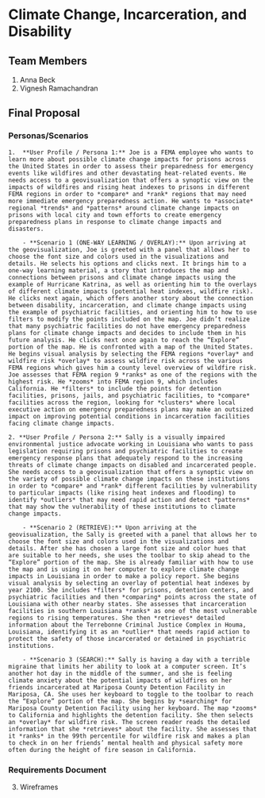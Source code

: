 # Climate Change, Incarceration, and Disability

## Team Members

1. Anna Beck
2. Vignesh Ramachandran

## Final Proposal

### Personas/Scenarios

    1.  **User Profile / Persona 1:** Joe is a FEMA employee who wants to learn more about possible climate change impacts for prisons across the United States in order to assess their preparedness for emergency events like wildfires and other devastating heat-related events. He needs access to a geovisualization that offers a synoptic view on the impacts of wildfires and rising heat indexes to prisons in different FEMA regions in order to *compare* and *rank* regions that may need more immediate emergency preparedness action. He wants to *associate* regional *trends* and *patterns* around climate change impacts on prisons with local city and town efforts to create emergency preparedness plans in response to climate change impacts and disasters. 

        - **Scenario 1 (ONE-WAY LEARNING / OVERLAY):** Upon arriving at the geovisualization, Joe is greeted with a panel that allows her to choose the font size and colors used in the visualizations and details. He selects his options and clicks next. It brings him to a one-way learning material, a story that introduces the map and connections between prisons and climate change impacts using the example of Hurricane Katrina, as well as orienting him to the overlays of different climate impacts (potential heat indexes, wildfire risk). He clicks next again, which offers another story about the connection between disability, incarceration, and climate change impacts using the example of psychiatric facilities, and orienting him to how to use filters to modify the points included on the map. Joe didn’t realize that many psychiatric facilities do not have emergency preparedness plans for climate change impacts and decides to include them in his future analysis. He clicks next once again to reach the “Explore” portion of the map. He is confronted with a map of the United States. He begins visual analysis by selecting the FEMA regions *overlay* and wildfire risk *overlay* to assess wildfire risk across the various FEMA regions which gives him a county level overview of wildfire risk. Joe assesses that FEMA region 9 *ranks* as one of the regions with the highest risk. He *zooms* into FEMA region 9, which includes California. He *filters* to include the points for detention facilities, prisons, jails, and psychiatric facilities, to *compare* facilities across the region, looking for *clusters* where local executive action on emergency preparedness plans may make an outsized impact on improving potential conditions in incarceration facilities facing climate change impacts. 

    2. **User Profile / Persona 2:** Sally is a visually impaired environmental justice advocate working in Louisiana who wants to pass legislation requiring prisons and psychiatric facilities to create emergency response plans that adequately respond to the increasing threats of climate change impacts on disabled and incarcerated people. She needs access to a geovisualization that offers a synoptic view on the variety of possible climate change impacts on these institutions in order to *compare* and *rank* different facilities by vulnerability to particular impacts (like rising heat indexes and flooding) to identify *outliers* that may need rapid action and detect *patterns* that may show the vulnerability of these institutions to climate change impacts. 

        - **Scenario 2 (RETRIEVE):** Upon arriving at the geovisualization, the Sally is greeted with a panel that allows her to choose the font size and colors used in the visualizations and details. After she has chosen a large font size and color hues that are suitable to her needs, she uses the toolbar to skip ahead to the “Explore” portion of the map. She is already familiar with how to use the map and is using it on her computer to explore climate change impacts in Louisiana in order to make a policy report. She begins visual analysis by selecting an overlay of potential heat indexes by year 2100. She includes *filters* for prisons, detention centers, and psychiatric facilities and then *comparing* points across the state of Louisiana with other nearby states. She assesses that incarceration facilities in southern Louisiana *ranks* as one of the most vulnerable regions to rising temperatures. She then *retrieves* detailed information about the Terrebonne Criminal Justice Complex in Houma, Louisiana, identifying it as an *outlier* that needs rapid action to protect the safety of those incarcerated or detained in psychiatric institutions.

        - **Scenario 3 (SEARCH):** Sally is having a day with a terrible migraine that limits her ability to look at a computer screen. It’s another hot day in the middle of the summer, and she is feeling climate anxiety about the potential impacts of wildfires on her friends incarcerated at Mariposa County Detention Facility in Mariposa, CA. She uses her keyboard to toggle to the toolbar to reach the “Explore” portion of the map. She begins by *searching* for Mariposa County Detention Facility using her keyboard. The map *zooms* to California and highlights the detention facility. She then selects an *overlay* for wildfire risk. The screen reader reads the detailed information that she *retrieves* about the facility. She assesses that it *ranks* in the 99th percentile for wildfire risk and makes a plan to check in on her friends’ mental health and physical safety more often during the height of fire season in California. 
    
### Requirements Document



3. Wireframes







